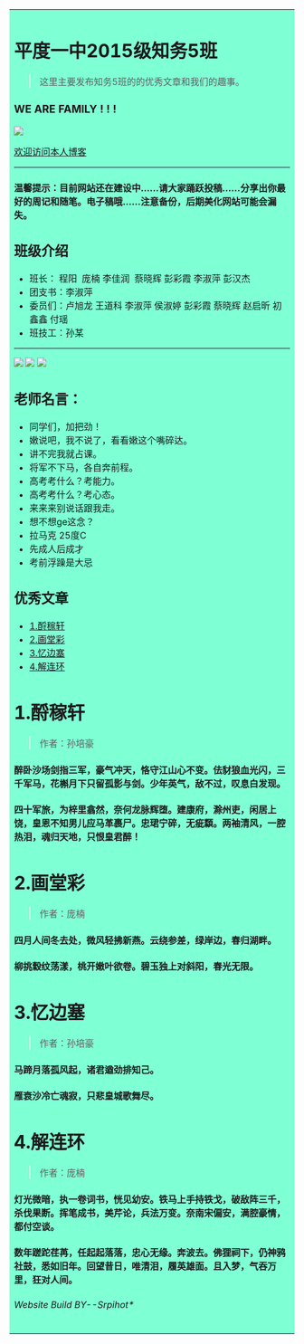   <table><tr><td bgcolor=#7FFFD4>

# 平度一中2015级知务5班

> 这里主要发布知务5班的的优秀文章和我们的趣事。
  

 ###  WE ARE FAMILY ! ! !
  
  
  ![](https://github.com/zhiwu5/zhiwu5.github.io/blob/master/psb.jpg?raw=true)
 
 [欢迎访问本人博客](http://www.cnblogs.com/srpihot)

***
#### 温馨提示：目前网站还在建设中……请大家踊跃投稿……分享出你最好的周记和随笔。电子稿哦……注意备份，后期美化网站可能会漏失。

## 班级介绍

 * 班长： 程阳  庞楠 李佳润  蔡晓辉 彭彩霞 李淑萍 彭汉杰
 * 团支书：李淑萍
 * 委员们：卢旭龙 王道科 李淑萍 侯淑婷 彭彩霞 蔡晓辉 赵启昕 初鑫鑫 付瑶 
 * 班技工：孙某
 
***
![](http://qzonestyle.gtimg.cn/qzone/em/e248.gif) ![](http://qzonestyle.gtimg.cn/qzone/em/e248.gif) ![](http://qzonestyle.gtimg.cn/qzone/em/e248.gif)
## 老师名言：
 * 同学们，加把劲！
 * 嫩说吧，我不说了，看看嫩这个嘴碎达。
 * 讲不完我就占课。
 * 将军不下马，各自奔前程。
 * 高考考什么？考能力。
 * 高考考什么？考心态。
 * 来来来别说话跟我走。
 * 想不想ge这念？
 * 拉马克 25度C
 * 先成人后成才
 * 考前浮躁是大忌
 
## 优秀文章

 * [1.酹稼轩](#1.1)
 * [2.画堂彩](#1.2)
 * [3.忆边塞](#1.3)
 * [4.解连环](#1.4)
 
 <h1 id="1.1">1.酹稼轩</h1>


> 作者：孙培豪

####  醉卧沙场剑指三军，豪气冲天，恪守江山心不变。佉豺狼血光闪，三千军马，花槲月下只留孤影与剑。少年英气，敌不过，叹息白发现。
####  四十军旅，为梓里翕然，奈何龙脉辉堕。建康府，滁州吏，闲居上饶，皇恩不知男儿应马革裹尸。忠珺宁碎，无疵纇。两袖清风，一腔热泪，魂归天地，只恨皇君醉！



<h1 id="1.2">2.画堂彩</h1>


>作者：庞楠


#### 四月人间冬去处，微风轻拂新燕。云绕参差，绿岸边，春归湖畔。
#### 柳挑縠纹荡漾，桃开嫩叶欲卷。碧玉独上对斜阳，春光无限。


<h1 id="1.3">3.忆边塞</h1>

> 作者：孙培豪

#### 马蹄月落孤风起，诸君遒劲排知己。
#### 雁衰沙冷亡魂寂，只悲皇城歌舞尽。


<h1 id="1.4">4.解连环</h1>

>作者：庞楠

#### 灯光微暗，执一卷词书，恍见幼安。铁马上手持铁戈，破敌阵三千，杀伐果断。挥笔成书，美芹论，兵法万变。奈南宋偏安，满腔豪情，都付空谈。
#### 数年蹉跎荏苒，任起起落落，忠心无缘。奔波去。佛狸祠下，仍神鸦社鼓，悉如旧年。回望昔日，唯清泪，履英雄面。且入梦，气吞万里，狂对人间。

###### Website Build BY--Srpihot*

</td></tr></table>
